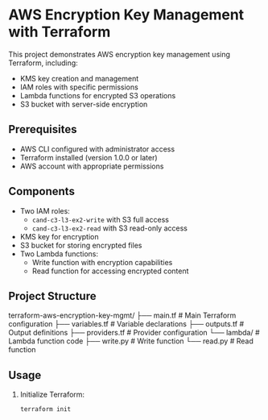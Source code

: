 # AWS Encryption Key Management with Terraform

This project demonstrates AWS encryption key management using Terraform, including:

- KMS key creation and management
- IAM roles with specific permissions
- Lambda functions for encrypted S3 operations
- S3 bucket with server-side encryption

## Prerequisites

- AWS CLI configured with administrator access
- Terraform installed (version 1.0.0 or later)
- AWS account with appropriate permissions

## Components

- Two IAM roles:
  - `cand-c3-l3-ex2-write` with S3 full access
  - `cand-c3-l3-ex2-read` with S3 read-only access
- KMS key for encryption
- S3 bucket for storing encrypted files
- Two Lambda functions:
  - Write function with encryption capabilities
  - Read function for accessing encrypted content

## Project Structure


terraform-aws-encryption-key-mgmt/
├── main.tf          # Main Terraform configuration
├── variables.tf     # Variable declarations
├── outputs.tf       # Output definitions
├── providers.tf     # Provider configuration
└── lambda/          # Lambda function code
    ├── write.py     # Write function
    └── read.py      # Read function


## Usage

1. Initialize Terraform:
   ```bash
   terraform init
